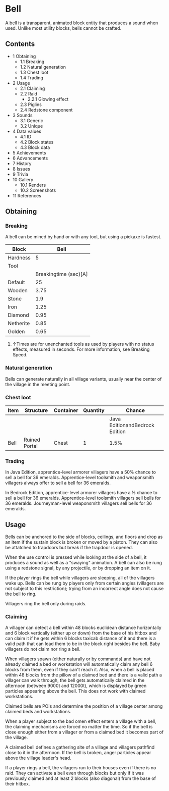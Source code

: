 # Bell
A bell is a transparent, animated block entity that produces a sound when used. Unlike most utility blocks, bells cannot be crafted.

## Contents
- 1 Obtaining
	- 1.1 Breaking
	- 1.2 Natural generation
	- 1.3 Chest loot
	- 1.4 Trading
- 2 Usage
	- 2.1 Claiming
	- 2.2 Raid
		- 2.2.1 Glowing effect
	- 2.3 Piglins
	- 2.4 Redstone component
- 3 Sounds
	- 3.1 Generic
	- 3.2 Unique
- 4 Data values
	- 4.1 ID
	- 4.2 Block states
	- 4.3 Block data
- 5 Achievements
- 6 Advancements
- 7 History
- 8 Issues
- 9 Trivia
- 10 Gallery
	- 10.1 Renders
	- 10.2 Screenshots
- 11 References

## Obtaining
### Breaking
A bell can be mined by hand or with any tool, but using a pickaxe is fastest.

| Block     | Bell                  |
|-----------|-----------------------|
| Hardness  | 5                     |
| Tool      |                       |
|           | Breakingtime (sec)[A] |
| Default   | 25                    |
| Wooden    | 3.75                  |
| Stone     | 1.9                   |
| Iron      | 1.25                  |
| Diamond   | 0.95                  |
| Netherite | 0.85                  |
| Golden    | 0.65                  |

1. ↑Times are for unenchanted tools as used by players with no status effects, measured in seconds. For more information, see Breaking Speed.

### Natural generation
Bells can generate naturally in all village variants, usually near the center of the village in the meeting point.

### Chest loot
| Item | Structure     | Container | Quantity | Chance                         |
|------|---------------|-----------|----------|--------------------------------|
|      |               |           |          | Java EditionandBedrock Edition |
| Bell | Ruined Portal | Chest     | 1        | 1.5%                           |

### Trading
In Java Edition, apprentice-level armorer villagers have a 50% chance to sell a bell for 36 emeralds. Apprentice-level toolsmith and weaponsmith villagers always offer to sell a bell for 36 emeralds.

In Bedrock Edition, apprentice-level armorer villagers have a 1⁄3 chance to sell a bell for 36 emeralds. Apprentice-level toolsmith villagers sell bells for 36 emeralds. Journeyman-level weaponsmith villagers sell bells for 36 emeralds.

## Usage
Bells can be anchored to the side of blocks, ceilings, and floors and drop as an item if the sustain block is broken or moved by a piston. They can also be attatched to trapdoors but break if the trapdoor is opened.

When the use control is pressed while looking at the side of a bell, it produces a sound as well as a "swaying" animation. A bell can also be rung using a redstone signal, by any projectile, or by dropping an item on it.

If the player rings the bell while villagers are sleeping, all of the villagers wake up. Bells can be rung by players only from certain angles (villagers are not subject to this restriction); trying from an incorrect angle does not cause the bell to ring.

Villagers ring the bell only during raids.

### Claiming
A villager can detect a bell within 48 blocks euclidean distance horizontally and 6 block vertically (either up or down) from the base of his hitbox and can claim it if he gets within 6 blocks taxicab distance of it and there is a valid path that can lead them to be in the block right besides the bell. Baby villagers do not claim nor ring a bell.   

When villagers spawn (either naturally or by commands) and have not already claimed a bed or workstation will automatically claim any bell 6 blocks from them, even if they can't reach it. Also, when a bell is placed within 48 blocks from the pillow of a claimed bed and there is a valid path a villager can walk through, the bell gets automatically claimed in the afternoon (between 9000t and 12000t), which is displayed by green particles appearing above the bell. This does not work with claimed workstations.  

Claimed bells are POIs and determine the position of a village center among claimed beds and workstations.

When a player subject to the bad omen effect enters a village with a bell, the claiming mechanisms are forced no matter the time. So if the bell is close enough either from a villager or from a claimed bed it becomes part of the village.

A claimed bell defines a gathering site of a village and villagers pathfind close to it in the afternoon. If the bell is broken, anger particles appear above the village leader's head. 

If a player rings a bell, the villagers run to their houses even if there is no raid. They can activate a bell even through blocks but only if it was previously claimed and at least 2 blocks (also diagonal) from the base of their hitbox.

